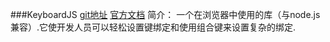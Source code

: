 ###KeyboardJS
[git地址](https://github.com/RobertWHurst/KeyboardJS)
[官方文档]()
简介： 一个在浏览器中使用的库（与node.js兼容）.它使开发人员可以轻松设置键绑定和使用组合键来设置复杂的绑定.
